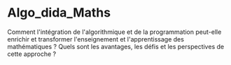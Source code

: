 # Algo_dida_Maths
 Comment l\'intégration de l\'algorithmique et de la programmation peut-elle enrichir et transformer l\'enseignement et l\'apprentissage des mathématiques ? Quels sont les avantages, les défis et les perspectives de cette approche ?
